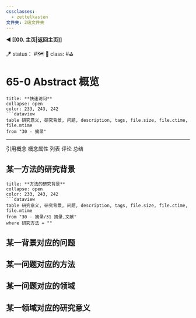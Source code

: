 ```yaml
---
cssclasses:
  - zettelkasten
文件夹: 2级文件夹
---
```


**◀️ [[00. 主页|返回主页]]**

🪁 status： #🗺️
🎏 class: #⛳

# 65-0 Abstract 概览

```ad-todo
title: **快速访问**
collapse: open
color: 233, 243, 242
```dataview
table 研究意义, 研究背景, 问题, description, tags, file.size, file.ctime, file.mtime
from "30 - 摘录"
```

---

引用概念 概念属性 列表 评论 总结
## 某一方法的研究背景

```ad-todo
title: **方法的研究背景**
collapse: open
color: 233, 243, 242
```dataview
table 研究意义, 研究背景, 问题, description, tags, file.size, file.ctime, file.mtime
from "30 - 摘录/31 摘录,文献"
where 研究方法 = ""
```

## 某一背景对应的问题

## 某一问题对应的方法

## 某一问题对应的领域

## 某一领域对应的研究意义










